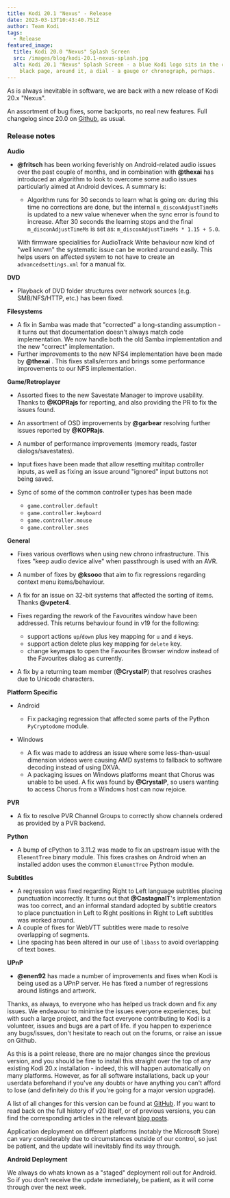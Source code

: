 ```yaml
---
title: Kodi 20.1 "Nexus" - Release
date: 2023-03-13T10:43:40.751Z
author: Team Kodi
tags:
  - Release
featured_image:
  title: Kodi 20.0 "Nexus" Splash Screen
  src: /images/blog/kodi-20.1-nexus-splash.jpg
  alt: Kodi 20.1 "Nexus" Splash Screen - a blue Kodi logo sits in the centre of a
    black page, around it, a dial - a gauge or chronograph, perhaps.
---
```

As is always inevitable in software, we are back with a new release of Kodi 20.x "Nexus".

An assortment of bug fixes, some backports, no real new features. Full changelog since 20.0 on [Github](https://github.com/xbmc/xbmc/compare/20.0-Nexus...20.1-Nexus), as usual.

### **Release notes**

**Audio**

* **@fritsch** has been working feverishly on Android-related audio issues over the past couple of months, and in combination with **@thexai** has introduced an algorithm to look to overcome some audio issues particularly aimed at Android devices. A summary is:

  * Algorithm runs for 30 seconds to learn what is going on: during this time no corrections are done, but the internal `m_disconAdjustTimeMs` is updated to a new value whenever when the sync error is found to increase. After 30 seconds the learning stops and the final `m_disconAdjustTimeMs` is set as: `m_disconAdjustTimeMs * 1.15 + 5.0`.

  With firmware specialities for AudioTrack Write behaviour now kind of "well known" the systematic issue can be worked around easily. This helps users on affected system to not have to create an `advancedsettings.xml` for a manual fix.

**DVD**

* Playback of DVD folder structures over network sources (e.g. SMB/NFS/HTTP, etc.) has been fixed.

**Filesystems**

* A fix in Samba was made that "corrected" a long-standing assumption - it turns out that documentation doesn't always match code implementation. We now handle both the old Samba implementation and the new "correct" implementation.
* Further improvements to the new NFS4 implementation have been made by **@thexai** . This fixes stalls/errors and brings some performance improvements to our NFS implementation.

**Game/Retroplayer**

* Assorted fixes to the new Savestate Manager to improve usability. Thanks to **@KOPRajs** for reporting, and also providing the PR to fix the issues found.
* An assortment of OSD improvements by **@garbear** resolving further issues reported by **@KOPRajs**.
* A number of performance improvements (memory reads, faster dialogs/savestates).
* Input fixes have been made that allow resetting multitap controller inputs, as well as fixing an issue around "ignored" input buttons not being saved.
* Sync of some of the common controller types has been made

  * `game.controller.default`
  * `game.controller.keyboard`
  * `game.controller.mouse`
  * `game.controller.snes`

**General**

* Fixes various overflows when using new chrono infrastructure. This fixes "keep audio device alive" when passthrough is used with an AVR.
* A number of fixes by **@ksooo** that aim to fix regressions regarding context menu items/behaviour.
* A fix for an issue on 32-bit systems that affected the sorting of items. Thanks **@vpeter4**.
* Fixes regarding the rework of the Favourites window have been addressed. This returns behaviour found in v19 for the following:

  * support actions `up`/`down` plus key mapping for `u` and `d` keys.
  * support action delete plus key mapping for `delete` key.
  * change keymaps to open the Favourites Browser window instead of the Favourites dialog as currently.
* A fix by a returning team member (**@CrystalP**) that resolves crashes due to Unicode characters.

**Platform Specific**

* Android

  * Fix packaging regression that affected some parts of the Python `PyCryptodome` module.
* Windows

  * A fix was made to address an issue where some less-than-usual dimension videos were causing AMD systems to fallback to software decoding instead of using DXVA.
  * A packaging issues on Windows platforms meant that Chorus was unable to be used. A fix was found by **@CrystalP**, so users wanting to access Chorus from a Windows host can now rejoice.

**PVR**

* A fix to resolve PVR Channel Groups to correctly show channels ordered as provided by a PVR backend.

**Python**

* A bump of cPython to 3.11.2 was made to fix an upstream issue with the `ElementTree` binary module. This fixes crashes on Android when an installed addon uses the common `ElementTree` Python module.

**Subtitles**

* A regression was fixed regarding Right to Left language subtitles placing punctuation incorrectly. It turns out that **@CastagnaIT**'s implementation was too correct, and an informal standard adopted by subtitle creators to place punctuation in Left to Right positions in Right to Left subtitles was worked around.
* A couple of fixes for WebVTT subtitles were made to resolve overlapping of segments.
* Line spacing has been altered in our use of `libass` to avoid overlapping of text boxes.

**UPnP**

* **@enen92** has made a number of improvements and fixes when Kodi is being used as a UPnP server. He has fixed a number of regressions around listings and artwork.

Thanks, as always, to everyone who has helped us track down and fix any issues. We endeavour to minimise the issues everyone experiences, but with such a large project, and the fact everyone contributing to Kodi is a volunteer, issues and bugs are a part of life. if you happen to experience any bugs/issues, don't hesitate to reach out on the forums, or raise an issue on Github.

As this is a point release, there are no major changes since the previous version, and you should be fine to install this straight over the top of any existing Kodi 20.x installation - indeed, this will happen automatically on many platforms. However, as for all software installations, back up your userdata beforehand if you've any doubts or have anything you can't afford to lose (and definitely do this if you're going for a major version upgrade).

A list of all changes for this version can be found at [GitHub](https://github.com/xbmc/xbmc/milestone/154?closed=1). If you want to read back on the full history of v20 itself, or of previous versions, you can find the corresponding articles in the relevant [blog posts](https://kodi.tv/blog/tag/release).

Application deployment on different platforms (notably the Microsoft Store) can vary considerably due to circumstances outside of our control, so just be patient, and the update will inevitably find its way through.

**Android Deployment**

We always do whats known as a "staged" deployment roll out for Android. So if you don't receive the update immediately, be patient, as it will come through over the next week.